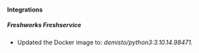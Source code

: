 #### Integrations
##### Freshworks Freshservice
- Updated the Docker image to: *demisto/python3:3.10.14.98471*.
